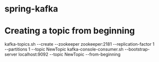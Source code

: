 # spring-kafka

# Creating a topic from beginning
kafka-topics.sh --create --zookeeper zookeeper:2181 --replication-factor 1 --partitions 1 --topic NewTopic
kafka-console-consumer.sh --bootstrap-server localhost:9092 --topic NewTopic --from-beginning

